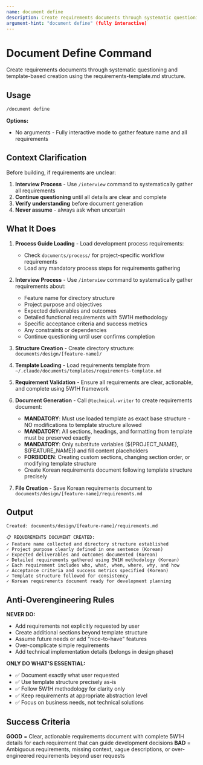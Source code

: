 ```yaml
---
name: document define
description: Create requirements documents through systematic questioning using requirements-template.md
argument-hint: "document define" (fully interactive)
---
```


# Document Define Command

Create requirements documents through systematic questioning and template-based creation using the requirements-template.md structure.

## Usage

```bash
/document define
```

**Options:**

- No arguments - Fully interactive mode to gather feature name and all requirements

## Context Clarification

Before building, if requirements are unclear:

1. **Interview Process** - Use `/interview` command to systematically gather all requirements
2. **Continue questioning** until all details are clear and complete
3. **Verify understanding** before document generation
4. **Never assume** - always ask when uncertain

## What It Does

1. **Process Guide Loading** - Load development process requirements:
   - Check `documents/process/` for project-specific workflow requirements
   - Load any mandatory process steps for requirements gathering

2. **Interview Process** - Use `/interview` command to systematically gather requirements about:
   - Feature name for directory structure
   - Project purpose and objectives
   - Expected deliverables and outcomes
   - Detailed functional requirements with 5W1H methodology
   - Specific acceptance criteria and success metrics
   - Any constraints or dependencies
   - Continue questioning until user confirms completion

3. **Structure Creation** - Create directory structure: `documents/design/[feature-name]/`

4. **Template Loading** - Load requirements template from `~/.claude/documents/templates/requirements-template.md`

5. **Requirement Validation** - Ensure all requirements are clear, actionable, and complete using 5W1H framework

6. **Document Generation** - Call `@technical-writer` to create requirements document:
   - **MANDATORY**: Must use loaded template as exact base structure - NO modifications to template structure allowed
   - **MANDATORY**: All sections, headings, and formatting from template must be preserved exactly
   - **MANDATORY**: Only substitute variables (${PROJECT_NAME}, ${FEATURE_NAME}) and fill content placeholders
   - **FORBIDDEN**: Creating custom sections, changing section order, or modifying template structure
   - Create Korean requirements document following template structure precisely

7. **File Creation** - Save Korean requirements document to `documents/design/[feature-name]/requirements.md`

## Output

```text
Created: documents/design/[feature-name]/requirements.md

📋 REQUIREMENTS DOCUMENT CREATED:
✓ Feature name collected and directory structure established
✓ Project purpose clearly defined in one sentence (Korean)
✓ Expected deliverables and outcomes documented (Korean)
✓ Detailed requirements gathered using 5W1H methodology (Korean)
✓ Each requirement includes who, what, when, where, why, and how
✓ Acceptance criteria and success metrics specified (Korean)
✓ Template structure followed for consistency
✓ Korean requirements document ready for development planning
```

## Anti-Overengineering Rules

**NEVER DO:**
- Add requirements not explicitly requested by user
- Create additional sections beyond template structure
- Assume future needs or add "nice-to-have" features
- Over-complicate simple requirements
- Add technical implementation details (belongs in design phase)

**ONLY DO WHAT'S ESSENTIAL:**
- ✅ Document exactly what user requested
- ✅ Use template structure precisely as-is
- ✅ Follow 5W1H methodology for clarity only
- ✅ Keep requirements at appropriate abstraction level
- ✅ Focus on business needs, not technical solutions

## Success Criteria

**GOOD** = Clear, actionable requirements document with complete 5W1H details for each requirement that can guide development decisions
**BAD** = Ambiguous requirements, missing context, vague descriptions, or over-engineered requirements beyond user requests

